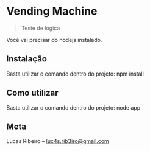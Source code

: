 # Vending Machine
> Teste de lógica

Você vai precisar do nodejs instalado.

## Instalação

Basta utilizar o comando dentro do projeto:
npm install

## Como utilizar

Basta utilizar o comando dentro do projeto:
node app

## Meta

Lucas Ribeiro – luc4s.rib3iro@gmail.com